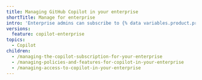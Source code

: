 ```yaml
---
title: Managing GitHub Copilot in your enterprise
shortTitle: Manage for enterprise
intro: 'Enterprise admins can subscribe to {% data variables.product.prodname_copilot_short %}, manage {% data variables.product.prodname_copilot_short %} for organizations in the enterprise, and control {% data variables.product.prodname_copilot_short %} policies.'
versions:
  feature: copilot-enterprise
topics:
  - Copilot
children:
  - /managing-the-copilot-subscription-for-your-enterprise
  - /managing-policies-and-features-for-copilot-in-your-enterprise
  - /managing-access-to-copilot-in-your-enterprise
---
```


